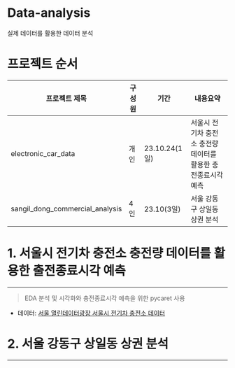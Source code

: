 # Data-analysis
실제 데이터를 활용한 데이터 분석

# 프로젝트 순서
|프로젝트 제목|구성원|기간|내용요약|
|------|---|---|---|
|electronic_car_data|개인|23.10.24(1일)|서울시 전기차 충전소 충전량 데이터를 활용한 충전종료시각 예측|
|sangil_dong_commercial_analysis|4인|23.10(3일)|서울 강동구 상일동 상권 분석|

# 1. 서울시 전기차 충전소 충전량 데이터를 활용한 출전종료시각 예측
---
> EDA 분석 및 시각화와 충전종료시각 예측을 위한 pycaret 사용
- 데이터: [서울 열린데이터광장 서울시 전기차 충전소 데이터](https://data.seoul.go.kr/dataList/OA-22249/F/1/datasetView.do)

# 2. 서울 강동구 상일동 상권 분석
---
